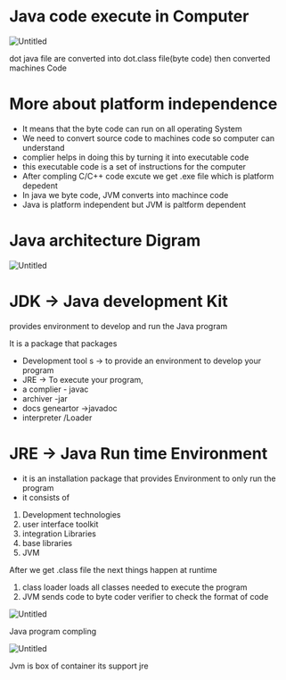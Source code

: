 # Java code execute in Computer

![Untitled](https://prod-files-secure.s3.us-west-2.amazonaws.com/2603bb63-fafb-446c-b8a4-918eec11024e/628afa62-48ce-4009-8b02-14709831a768/Untitled.png)

dot java file are converted into dot.class file(byte code)  then converted machines Code

# More about platform independence

- It means that the byte code can run on all operating System
- We need to convert source code to machines code so computer can understand
- complier helps in doing this by turning it into executable code
- this  executable code is a set of instructions for the computer
- After compling C/C++ code excute we get .exe  file which is platform depedent
- In java we byte code, JVM converts into machince code
- Java is platform independent but JVM is paltform dependent

# Java architecture Digram

![Untitled](https://prod-files-secure.s3.us-west-2.amazonaws.com/2603bb63-fafb-446c-b8a4-918eec11024e/249e22c1-a03a-4f53-b049-eb2bccdd9371/Untitled.png)

# JDK  → Java development  Kit

provides environment to develop and run the Java program 

It is a package that packages 

- Development tool s → to provide an environment to develop your program
- JRE →  To execute your program,
- a complier - javac
- archiver -jar
- docs geneartor →javadoc
- interpreter /Loader

# JRE → Java Run time Environment

 

- it is  an installation package that provides  Environment to only run the program
- it consists of
1. Development technologies
2. user interface toolkit 
3. integration Libraries 
4. base libraries 
5. JVM

After we get .class file the next things happen at runtime 

1. class loader loads all classes needed to execute the program 
2. JVM sends code to byte coder verifier to check the format of code 

![Untitled](https://prod-files-secure.s3.us-west-2.amazonaws.com/2603bb63-fafb-446c-b8a4-918eec11024e/6f26f8fa-769a-44d9-82cf-93d11b4bfe93/Untitled.png)

Java program compling 

![Untitled](https://prod-files-secure.s3.us-west-2.amazonaws.com/2603bb63-fafb-446c-b8a4-918eec11024e/e6c94e1b-cdc2-4e82-8f40-4030f308fecb/Untitled.png)

Jvm is box of container its support jre